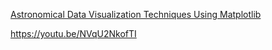 [Astronomical Data Visualization Techniques Using Matplotlib](https://youtu.be/NVqU2NkofTI)

https://youtu.be/NVqU2NkofTI